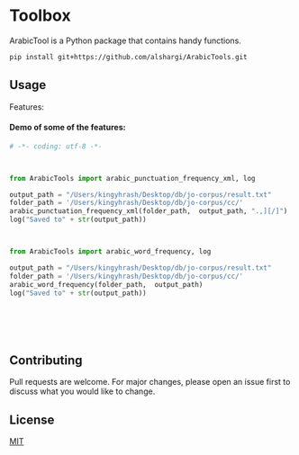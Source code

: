 # Toolbox


ArabicTool is a Python package that contains handy functions. 


```bash
pip install git+https://github.com/alshargi/ArabicTools.git
```



## Usage
Features:



#### Demo of some of the features:
```python
# -*- coding: utf-8 -*-



from ArabicTools import arabic_punctuation_frequency_xml, log

output_path = "/Users/kingyhrash/Desktop/db/jo-corpus/result.txt"
folder_path = '/Users/kingyhrash/Desktop/db/jo-corpus/cc/'
arabic_punctuation_frequency_xml(folder_path,  output_path, ".,][/]")
log("Saved to" + str(output_path))



from ArabicTools import arabic_word_frequency, log

output_path = "/Users/kingyhrash/Desktop/db/jo-corpus/result.txt"
folder_path = '/Users/kingyhrash/Desktop/db/jo-corpus/cc/'
arabic_word_frequency(folder_path,  output_path)
log("Saved to" + str(output_path))







```

## Contributing
Pull requests are welcome. For major changes, please open an issue first to discuss what you would like to change.

## License
[MIT](https://choosealicense.com/licenses/mit/)








